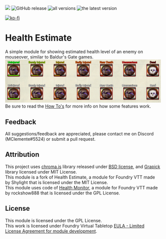 ![](https://img.shields.io/badge/dynamic/json?url=https://raw.githubusercontent.com/mclemente/healthEstimate/master/module.json&label=version&query=version&style=plasticcolor=success)
![GitHub release](https://img.shields.io/github/release-date/mclemente/healthEstimate)
![all versions](https://img.shields.io/github/downloads/mclemente/healthEstimate/total)
![the latest version](https://img.shields.io/github/downloads/mclemente/healthEstimate/latest/total)

[![ko-fi](https://img.shields.io/badge/ko--fi-Support%20Me-red?style=flat-square&logo=ko-fi)](https://ko-fi.com/mclemente)

# Health Estimate
A simple module for showing estimated health level of an enemy on mouseover, similar to Baldur's Gate games.  
![example](example.png)  
Be sure to read the [How To's](https://github.com/mclemente/healthEstimate/wiki/How-To's) for more info on how some features work.

## Feedback
All suggestions/feedback are appreciated, please contact me on Discord (MClemente#5524) or submit a pull request.

## Attribution
This project uses [chroma.js](https://github.com/gka/chroma.js) library released under [BSD license](http://opensource.org/licenses/BSD-3-Clause), and [Grapick](https://www.npmjs.com/package/grapick) library licensed under MIT License.  
This module is a fork of Health Estimate, a module for Foundry VTT made by Shylight that is licensed under the MIT License.  
This module uses code of [Health Monitor](https://github.com/rockshow888/health-monitor), a module for Foundry VTT made by rockshow888 that is licensed under the GPL License.

## License
This module is licensed under the GPL License.  
This work is licensed under Foundry Virtual Tabletop [EULA - Limited License Agreement for module development](https://foundryvtt.com/article/license/).
